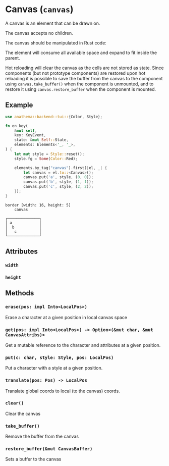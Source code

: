 # Canvas (`canvas`)

A canvas is an element that can be drawn on.

The canvas accepts no children.

The canvas should be manipulated in Rust code:

The element will consume all available space and expand to fit inside the
parent.

Hot reloading will clear the canvas as the cells are not stored as state.
Since components (but not prototype components) are restored upon hot reloading it
is possible to save the buffer from the canvas to the component using
`canvas.take_buffer()` when the component is unmounted, and to restore it using `canvas.restore_buffer` when the component is mounted.

## Example

```rust
use anathema::backend::tui::{Color, Style};

fn on_key(
    &mut self,
    key: KeyEvent,
    state: &mut Self::State,
    elements: Elements<'_, '_>,
) {
    let mut style = Style::reset();
    style.fg = Some(Color::Red);

    elements.by_tag("canvas").first(|el, _| {
        let canvas = el.to::<Canvas>();
        canvas.put('a', style, (0, 0));
        canvas.put('b', style, (1, 1));
        canvas.put('c', style, (2, 2));
    });
}
```

```
border [width: 16, height: 5]
    canvas
```
```
┌──────────────┐
│ a            │
│  b           │
│   c          │
└──────────────┘
```

## Attributes

### `width`

### `height`

## Methods

### `erase(pos: impl Into<LocalPos>)`

Erase a character at a given position in local canvas space

### `get(pos: impl Into<LocalPos>) -> Option<(&mut char, &mut CanvasAttribs)>`

Get a mutable reference to the character and attributes at a given position.

### `put(c: char, style: Style, pos: LocalPos)`

Put a character with a style at a given position.

### `translate(pos: Pos) -> LocalPos`

Translate global coords to local (to the canvas) coords.

### `clear() `

Clear the canvas

### `take_buffer() `

Remove the buffer from the canvas

### `restore_buffer(&mut CanvasBuffer)`

Sets a buffer to the canvas
